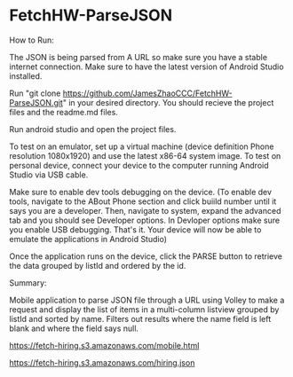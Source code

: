 # FetchHW-ParseJSON

How to Run:

The JSON is being parsed from A URL so make sure you have a stable internet connection.
Make sure to have the latest version of Android Studio installed.

Run "git clone https://github.com/JamesZhaoCCC/FetchHW-ParseJSON.git" in your desired directory.
You should recieve the project files and the readme.md files.

Run android studio and open the project files.

To test on an emulator, set up a virtual machine (device definition Phone resolution 1080x1920) and use the latest x86-64 system image.
To test on personal device, connect your device to the computer running Android Studio via USB cable.

Make sure to enable dev tools debugging on the device. 
(To enable dev tools, navigate to the ABout Phone section and click buiild number until it says you are a developer.
Then, navigate to system, expand the advanced tab and you should see Developer options. In Devloper options make sure you enable USB debugging.
That's it. Your device will now be able to emulate the applications in Android Studio)

Once the application runs on the device, click the PARSE button to retrieve the data grouped by listId and ordered by the id.

Summary:

Mobile application to parse JSON file through a URL using Volley to make a request
and display the list of items in a multi-column listview grouped by listId and sorted by name.
Filters out results where the name field is left blank and where the field says null.

https://fetch-hiring.s3.amazonaws.com/mobile.html

https://fetch-hiring.s3.amazonaws.com/hiring.json

